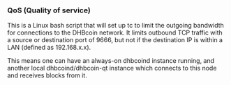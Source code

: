 ### QoS (Quality of service) ###

This is a Linux bash script that will set up tc to limit the outgoing bandwidth for connections to the DHBcoin network. It limits outbound TCP traffic with a source or destination port of 9666, but not if the destination IP is within a LAN (defined as 192.168.x.x).

This means one can have an always-on dhbcoind instance running, and another local dhbcoind/dhbcoin-qt instance which connects to this node and receives blocks from it.
